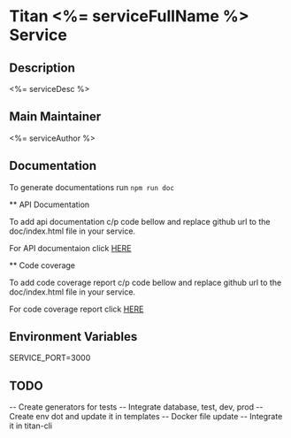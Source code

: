 # Titan <%= serviceFullName %> Service

## Description

<%= serviceDesc %>

## Main Maintainer

<%= serviceAuthor %>

## Documentation

To generate documentations run ```npm run doc```

** API Documentation

To add api documentation c/p code bellow and replace github url to the doc/index.html file in your service.

For API documentaion click [HERE](http://htmlpreview.github.io/?https://github.com/vforv/titan-ts-test/blob/master/doc/index.html)

** Code coverage

To add code coverage report c/p code bellow and replace github url to the doc/index.html file in your service.

For code coverage report click [HERE](http://htmlpreview.github.io/?https://github.com/vforv/titan-ts-test/blob/master/coverage/index.html)


## Environment Variables

SERVICE_PORT=3000

## TODO

-- Create generators for tests
-- Integrate database, test, dev, prod
-- Create env dot and update it in templates
-- Docker file update
-- Integrate it in titan-cli
